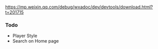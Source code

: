 ### 
https://mp.weixin.qq.com/debug/wxadoc/dev/devtools/download.html?t=201715

### Todo
- Player Style
- Search on Home page